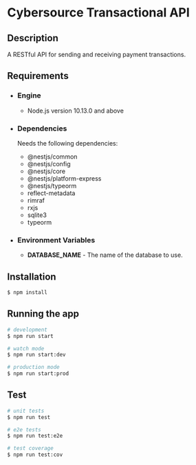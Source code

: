 # Cybersource Transactional API

## Description

A RESTful API for sending and receiving payment transactions.

## Requirements

- ### Engine

  - Node.js version 10.13.0 and above

- ### Dependencies

  Needs the following dependencies:

  - @nestjs/common
  - @nestjs/config
  - @nestjs/core
  - @nestjs/platform-express
  - @nestjs/typeorm
  - reflect-metadata
  - rimraf
  - rxjs
  - sqlite3
  - typeorm

- ### Environment Variables

  - **DATABASE_NAME** - The name of the database to use.

## Installation

```bash
$ npm install
```

## Running the app

```bash
# development
$ npm run start

# watch mode
$ npm run start:dev

# production mode
$ npm run start:prod
```

## Test

```bash
# unit tests
$ npm run test

# e2e tests
$ npm run test:e2e

# test coverage
$ npm run test:cov
```
